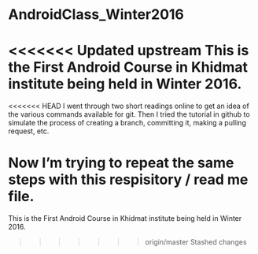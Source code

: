 # AndroidClass_Winter2016

<<<<<<< Updated upstream
This is the First Android Course in Khidmat institute being held in Winter 2016.
=======
<<<<<<< HEAD
I went through two short readings online to get an idea of the various commands available for git. Then I tried the tutorial in github to simulate the process 
of creating a branch, committing it, making a pulling request, etc. 

Now I’m trying to repeat the same steps with this respisitory / read me file.
=======
This is the First Android Course in Khidmat institute being held in Winter 2016.
>>>>>>> origin/master
>>>>>>> Stashed changes
